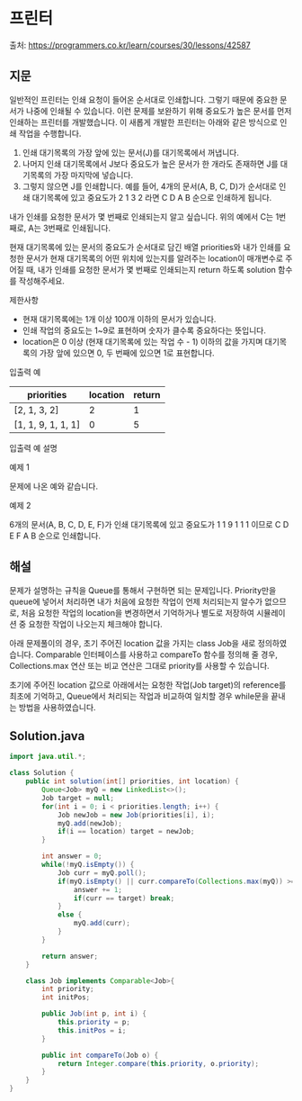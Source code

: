 # 프린터

출처: https://programmers.co.kr/learn/courses/30/lessons/42587

## 지문

일반적인 프린터는 인쇄 요청이 들어온 순서대로 인쇄합니다. 그렇기 때문에 중요한 문서가 나중에 인쇄될 수 있습니다. 이런 문제를 보완하기 위해 중요도가 높은 문서를 먼저 인쇄하는 프린터를 개발했습니다. 이 새롭게 개발한 프린터는 아래와 같은 방식으로 인쇄 작업을 수행합니다.

1. 인쇄 대기목록의 가장 앞에 있는 문서(J)를 대기목록에서 꺼냅니다.
2. 나머지 인쇄 대기목록에서 J보다 중요도가 높은 문서가 한 개라도 존재하면 J를 대기목록의 가장 마지막에 넣습니다.
3. 그렇지 않으면 J를 인쇄합니다.
예를 들어, 4개의 문서(A, B, C, D)가 순서대로 인쇄 대기목록에 있고 중요도가 2 1 3 2 라면 C D A B 순으로 인쇄하게 됩니다.

내가 인쇄를 요청한 문서가 몇 번째로 인쇄되는지 알고 싶습니다. 위의 예에서 C는 1번째로, A는 3번째로 인쇄됩니다.

현재 대기목록에 있는 문서의 중요도가 순서대로 담긴 배열 priorities와 내가 인쇄를 요청한 문서가 현재 대기목록의 어떤 위치에 있는지를 알려주는 location이 매개변수로 주어질 때, 내가 인쇄를 요청한 문서가 몇 번째로 인쇄되는지 return 하도록 solution 함수를 작성해주세요.

제한사항
- 현재 대기목록에는 1개 이상 100개 이하의 문서가 있습니다.
- 인쇄 작업의 중요도는 1~9로 표현하며 숫자가 클수록 중요하다는 뜻입니다.
- location은 0 이상 (현재 대기목록에 있는 작업 수 - 1) 이하의 값을 가지며 대기목록의 가장 앞에 있으면 0, 두 번째에 있으면 1로 표현합니다.

입출력 예

priorities	|  location	|  return
-|-|-
[2, 1, 3, 2]| 	2	|  1
[1, 1, 9, 1, 1, 1]|	0|	5

입출력 예 설명

예제 1

문제에 나온 예와 같습니다.

예제 2

6개의 문서(A, B, C, D, E, F)가 인쇄 대기목록에 있고 중요도가 1 1 9 1 1 1 이므로 C D E F A B 순으로 인쇄합니다.

## 해설

문제가 설명하는 규칙을 Queue를 통해서 구현하면 되는 문제입니다. Priority만을 queue에 넣어서 처리하면 내가 처음에 요청한 작업이 언제 처리되는지 알수가 없으므로, 처음 요청한 작업의 location을 변경하면서 기억하거나 별도로 저장하여 시뮬레이션 중 요청한 작업이 나오는지 체크해야 합니다.

아래 문제풀이의 경우, 초기 주어진 location 값을 가지는 class Job을 새로 정의하였습니다. Comparable 인터페이스를 사용하고 compareTo 함수를 정의해 줄 경우, Collections.max 연산 또는 비교 연산은 그대로 priority를 사용할 수 있습니다.

초기에 주어진 location 값으로 아래에서는 요청한 작업(Job target)의 reference를 최초에 기억하고, Queue에서 처리되는 작업과 비교하여 일치할 경우 while문을 끝내는 방법을 사용하였습니다. 

## Solution.java
~~~java
import java.util.*;

class Solution {
    public int solution(int[] priorities, int location) {
        Queue<Job> myQ = new LinkedList<>();
        Job target = null;
        for(int i = 0; i < priorities.length; i++) {
            Job newJob = new Job(priorities[i], i);
            myQ.add(newJob);
            if(i == location) target = newJob;
        }

        int answer = 0;
        while(!myQ.isEmpty()) {
            Job curr = myQ.poll();
            if(myQ.isEmpty() || curr.compareTo(Collections.max(myQ)) >= 0) {
                answer += 1;
                if(curr == target) break;
            }
            else {
                myQ.add(curr);
            }
        }

        return answer;
    }

    class Job implements Comparable<Job>{
        int priority;
        int initPos;

        public Job(int p, int i) {
            this.priority = p;
            this.initPos = i;
        }

        public int compareTo(Job o) {
            return Integer.compare(this.priority, o.priority);
        }
    }
}
~~~
